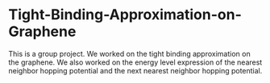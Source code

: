 # Tight-Binding-Approximation-on-Graphene
This is a group project. We worked on the tight binding approximation on the graphene. We also worked on the energy level expression of the nearest neighbor hopping potential and the next nearest neighbor hopping potential.

